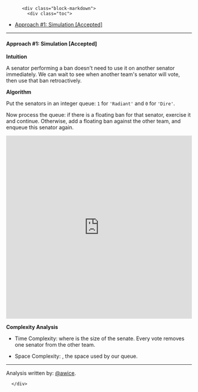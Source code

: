 <div class="article-body">
        
          <div class="block-markdown">
            <div class="toc">
<ul>
<li><a href="#approach-1-simulation-accepted">Approach #1: Simulation [Accepted]</a></li>
</ul>
</div>
<hr>
<h4 id="approach-1-simulation-accepted">Approach #1: Simulation [Accepted]</h4>
<p><strong>Intuition</strong></p>
<p>A senator performing a ban doesn't need to use it on another senator immediately.  We can wait to see when another team's senator will vote, then use that ban retroactively.</p>
<p><strong>Algorithm</strong></p>
<p>Put the senators in an integer queue: <code>1</code> for <code>'Radiant'</code> and <code>0</code> for <code>'Dire'</code>.</p>
<p>Now process the queue: if there is a floating ban for that senator, exercise it and continue.  Otherwise, add a floating ban against the other team, and enqueue this senator again.</p>
<iframe src="https://leetcode.com/playground/zdvGbwLN/shared" frameborder="0" width="100%" height="497" name="zdvGbwLN"></iframe>

<p><strong>Complexity Analysis</strong></p>
<ul>
<li>
<p>Time Complexity: <script type="math/tex; mode=display">O(N)</script> where <script type="math/tex; mode=display">N</script> is the size of the senate.  Every vote removes one senator from the other team.</p>
</li>
<li>
<p>Space Complexity: <script type="math/tex; mode=display">O(N)</script>, the space used by our queue.</p>
</li>
</ul>
<hr>
<p>Analysis written by: <a href="https://leetcode.com/awice">@awice</a>.</p>
          </div>
        
      </div>